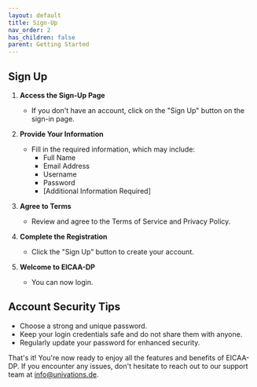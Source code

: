 ```yaml
---
layout: default
title: Sign-Up
nav_order: 2
has_children: false
parent: Getting Started
---
```

## Sign Up

1. **Access the Sign-Up Page**

   - If you don't have an account, click on the "Sign Up" button on the sign-in page.
2. **Provide Your Information**

   - Fill in the required information, which may include:
     - Full Name
     - Email Address
     - Username
     - Password
     - [Additional Information Required]
3. **Agree to Terms**

   - Review and agree to the Terms of Service and Privacy Policy.
4. **Complete the Registration**

   - Click the "Sign Up" button to create your account.

6. **Welcome to EICAA-DP**

   - You can now login.

## Account Security Tips

- Choose a strong and unique password.
- Keep your login credentials safe and do not share them with anyone.
- Regularly update your password for enhanced security.

That's it! You're now ready to enjoy all the features and benefits of EICAA-DP. If you encounter any issues, don't hesitate to reach out to our support team at [info@univations.de](mailto:info@univations.de).
